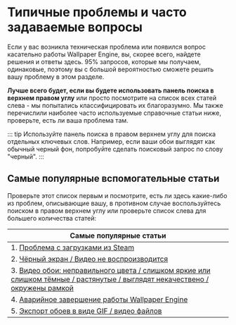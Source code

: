 # Типичные проблемы и часто задаваемые вопросы
Если у вас возникла техническая проблема или появился вопрос касательно работы Wallpaper Engine, вы, скорее всего, найдете решения и ответы здесь. 95% запросов, которые мы получаем, одинаковые, поэтому вы с большой вероятностью сможете решить вашу проблему в этом разделе.

**Лучше всего будет, если вы будете использовать панель поиска в верхнем правом углу** или просто посмотрите на список всех статей слева - мы попытались классифицировать их благоразумно. Мы также перечислили наиболее часто используемые справочные статьи ниже, проверьте, есть ли ваша проблема там.

::: tip
Используйте панель поиска в правом верхнем углу для поиска отдельных ключевых слов. Например, если ваши обои выглядят как обычный черный фон, попробуйте сделать поисковый запрос по слову "черный".
:::

## Самые популярные вспомогательные статьи

Проверьте этот список первым и посмотрите, есть ли здесь какие-либо из проблем, описывающие вашу, в противном случае воспользуйтесь поиском в правом верхнем углу или проверьте список слева для большего количества статей:

| **Самые популярные статьи**                                                                                                                           |
| ----------------------------------------------------------------------------------------------------------------------------------------------------- |
| 1. [Проблема с загрузками из Steam ](steam/download.html)                                                                                             |
| 2. [Чёрный экран / Видео не воспроизводится](noshow/notplaying.html)                                                                                  |
| 3. [Видео обои: неправильного цвета / слишком яркие или слишком тёмные / растянутые / выглядят некачествено / окружены рамкой](videos/artifacts.html) |
| 4. [Аварийное завершение работы Wallpaper Engine](crash/application)                                                                                  |
| 5. [Экспорт обоев в виде GIF / видео файлов](general/export)                                                                                          |